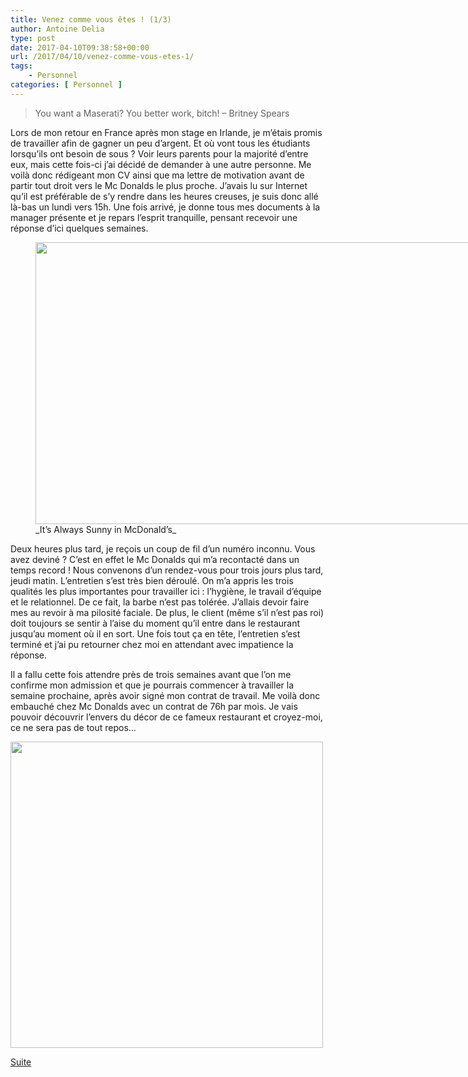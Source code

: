 ```yaml
---
title: Venez comme vous êtes ! (1/3)
author: Antoine Delia
type: post
date: 2017-04-10T09:38:58+00:00
url: /2017/04/10/venez-comme-vous-etes-1/
tags:
    - Personnel
categories: [ Personnel ]
---
```

> You want a Maserati? You better work, bitch! &#8211; Britney Spears

Lors de mon retour en France après mon stage en Irlande, je m&#8217;étais promis de travailler afin de gagner un peu d&#8217;argent. Et où vont tous les étudiants lorsqu&#8217;ils ont besoin de sous ? Voir leurs parents pour la majorité d&#8217;entre eux, mais cette fois-ci j&#8217;ai décidé de demander à une autre personne. Me voilà donc rédigeant mon CV ainsi que ma lettre de motivation avant de partir tout droit vers le Mc Donalds le plus proche. J&#8217;avais lu sur Internet qu&#8217;il est préférable de s&#8217;y rendre dans les heures creuses, je suis donc allé là-bas un lundi vers 15h. Une fois arrivé, je donne tous mes documents à la manager présente et je repars l&#8217;esprit tranquille, pensant recevoir une réponse d&#8217;ici quelques semaines.

<figure style="width: 800px" class="wp-caption aligncenter"><img loading="lazy" title="Arc en ciel mc donalds" src="https://i0.wp.com/i.kinja-img.com/gawker-media/image/upload/s--Pno-wGx1--/c_scale,fl_progressive,q_80,w_800/1412145510566607655.jpg?resize=800%2C451&#038;ssl=1" alt="" width="800" height="451" data-recalc-dims="1" /><figcaption class="wp-caption-text">_It&#8217;s Always Sunny in McDonald&#8217;s_</figcaption></figure>

Deux heures plus tard, je reçois un coup de fil d&#8217;un numéro inconnu. Vous avez deviné ? C&#8217;est en effet le Mc Donalds qui m&#8217;a recontacté dans un temps record ! Nous convenons d&#8217;un rendez-vous pour trois jours plus tard, jeudi matin. L&#8217;entretien s&#8217;est très bien déroulé. On m&#8217;a appris les trois qualités les plus importantes pour travailler ici : l&#8217;hygiène, le travail d&#8217;équipe et le relationnel. De ce fait, la barbe n&#8217;est pas tolérée. J&#8217;allais devoir faire mes au revoir à ma pilosité faciale. De plus, le client (même s&#8217;il n&#8217;est pas roi) doit toujours se sentir à l&#8217;aise du moment qu&#8217;il entre dans le restaurant jusqu&#8217;au moment où il en sort. Une fois tout ça en tête, l&#8217;entretien s&#8217;est terminé et j&#8217;ai pu retourner chez moi en attendant avec impatience la réponse.

Il a fallu cette fois attendre près de trois semaines avant que l&#8217;on me confirme mon admission et que je pourrais commencer à travailler la semaine prochaine, après avoir signé mon contrat de travail. Me voilà donc embauché chez Mc Donalds avec un contrat de 76h par mois. Je vais pouvoir découvrir l&#8217;envers du décor de ce fameux restaurant et croyez-moi, ce ne sera pas de tout repos&#8230;

<img loading="lazy" class="aligncenter" src="https://i0.wp.com/revuelimite.fr/wp-content/uploads/2016/03/mcdo.jpg?resize=500%2C490" alt="" width="500" height="490" data-recalc-dims="1" /> 

[Suite][1]

 [1]: https://blog.antoinedelia.fr/2017/05/10/venez-comme-vous-etes-2/